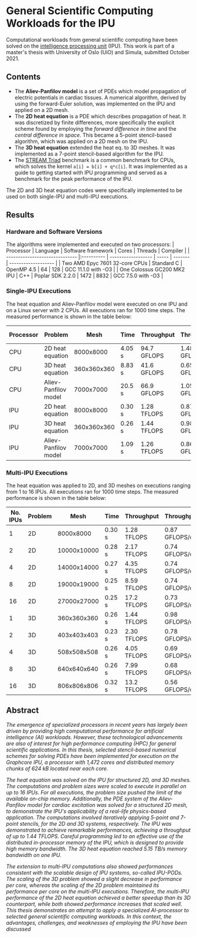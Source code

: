 # General Scientific Computing Workloads for the IPU

Computational workloads from general scientific computing have been solved on the [intelligence processing unit](https://www.graphcore.ai/products/ipu) (IPU). This work is part of a master's thesis with University of Oslo (UiO) and Simula, submitted October 2021.

## Contents

* The **Aliev-Panfilov model** is a set of PDEs which model propagation of electric potentials in cardiac tissues. A numerical algorithm, derived by using the forward-Euler solution, was implemented on the IPU and applied on a 2D mesh.
* The **2D heat equation** is a PDE which describes propagation of heat. It was discretized by finite differences, more specifically the explicit scheme found by employing the *forward difference in time* and the *central difference in space*. This became a 5-point stencil-based algorithm, which was applied on a 2D mesh on the IPU.
* The **3D heat equation** extended the heat eq. to 3D meshes. It was implemented as a 7-point stencil-based algorithm for the IPU.
* The [STREAM Triad](http://www.cs.virginia.edu/stream/) benchmark is a common benchmark for CPUs, which solves the kernel `a[i] = b[i] + q*c[i]`. It was implemented as a guide to getting started with IPU programming and served as a benchmark for the peak performance of the IPU.

The 2D and 3D heat equation codes were specifically implemented to be used on both single-IPU and multi-IPU executions.

## Results

### Hardware and Software Versions
The algorithms were implemented and executed on two processors:
| Processor                      | Language   | Software framework | Cores | Threads | Compiler            |
| ------------------------------ |:---------- | ------------------ | ----- | ------- | ------------------- |
| Two AMD Epyc 7601 32-core CPUs | Standard C | OpenMP 4.5         | 64    | 128     | GCC 11.1.0 with -O3 |
| One Colossus GC200 MK2 IPU     | C++        | Poplar SDK 2.2.0   | 1472  | 8832    | GCC 7.5.0 with -O3  |

### Single-IPU Executions

The heat equation and Aliev-Panfilov model were executed on one IPU and on a Linux server with 2 CPUs. All executions ran for 1000 time steps. The measured performance is shown in the table below:

| Processor | Problem             | Mesh        | Time   | Throughput  | Throughput/core  | Minimal Bandwidth |
| --------- | ------------------- | ----------- | ------ | ----------- | ---------------- | ----------------- |
| CPU       | 2D heat equation    | 8000x8000   | 4.05 s | 94.7 GFLOPS | 1.48 GFLOPS/core | 126.4 GB/s        |
| CPU       | 3D heat equation    | 360x360x360 | 8.83 s | 41.6 GFLOPS | 0.65 GFLOPS/core | 42.3 GB/s         |
| CPU       | Aliev-Panfilov model | 7000x7000   | 20.5 s | 66.9 GFLOPS | 1.05 GFLOPS/core | 19.1 GB/s         |
| IPU       | 2D heat equation    | 8000x8000   | 0.30 s | 1.28 TFLOPS | 0.87 GFLOPS/core | 4.28 TB/s         |
| IPU       | 3D heat equation    | 360x360x360 | 0.26 s | 1.44 TFLOPS | 0.98 GFLOPS/core | 5.15 TB/s         |
| IPU       | Aliev-Panfilov model | 7000x7000   | 1.09 s | 1.26 TFLOPS | 0.86 GFLOPS/core | 1.45 TB/s         |

### Multi-IPU Executions

The heat equation was applied to 2D, and 3D meshes on executions ranging from 1 to 16 IPUs. All executions ran for 1000 time steps. The measured performance is shown in the table below:

| No. IPUs | Problem | Mesh        | Time   | Throughput  | Throughput/core  | Minimal Bandwidth |
| -------- | ------- | ----------- | ------ | ----------- | ---------------- | ----------------- |
| 1        | 2D      | 8000x8000   | 0.30 s | 1.28 TFLOPS | 0.87 GFLOPS/core | 4.28 GB/s         |
| 2        | 2D      | 10000x10000 | 0.28 s | 2.17 TFLOPS | 0.74 GFLOPS/core | 7.20 GB/s         |
| 4        | 2D      | 14000x14000 | 0.27 s | 4.35 TFLOPS | 0.74 GFLOPS/core | 14.6 GB/s         |
| 8        | 2D      | 19000x19000 | 0.25 s | 8.59 TFLOPS | 0.74 GFLOPS/core | 29.1 GB/s         |
| 16       | 2D      | 27000x27000 | 0.25 s | 17.2 TFLOPS | 0.73 GFLOPS/core | 58.9 GB/s         |
| 1        | 3D      | 360x360x360 | 0.26 s | 1.44 TFLOPS | 0.98 GFLOPS/core | 5.15 GB/s         |
| 2        | 3D      | 403x403x403 | 0.23 s | 2.30 TFLOPS | 0.78 GFLOPS/core | 8.30 GB/s         |
| 4        | 3D      | 508x508x508 | 0.26 s | 4.05 TFLOPS | 0.69 GFLOPS/core | 14.7 GB/s         |
| 8        | 3D      | 640x640x640 | 0.26 s | 7.99 TFLOPS | 0.68 GFLOPS/core | 29.1 GB/s         |
| 16       | 3D      | 806x806x806 | 0.32 s | 13.2 TFLOPS | 0.56 GFLOPS/core | 48.0 GB/s         |


## Abstract

*The emergence of specialized processors in recent years has largely been driven by providing high computational performance for artificial intelligence (AI) workloads. However, these technological advancements are also of interest for high performance computing (HPC) for general scientific applications. In this thesis, selected stencil-based numerical schemes for solving PDEs have been implemented for execution on the Graphcore IPU, a processor with 1,472 cores and distributed memory chunks of 624 kB located near each core.*

*The heat equation was solved on the IPU for structured 2D, and 3D meshes. The computations and problem sizes were scaled to execute in parallel on up to 16 IPUs. For all executions, the problem size pushed the limit of the available on-chip memory. Additionally, the PDE system of the Aliev-Panfilov model for cardiac excitation was solved for a structured 2D mesh, to demonstrate the IPU's applicability of a real-life physics-based application. The computations involved iteratively applying 5-point and 7-point stencils, for the 2D and 3D systems, respectively. The IPU was demonstrated to achieve remarkable performances, achieving a throughput of up to 1.44 TFLOPS. Careful programming led to an effective use of the distributed in-processor memory of the IPU, which is designed to provide high memory bandwidth. The 3D heat equation reached 5.15 TB/s memory bandwidth on one IPU.*

*The extension to multi-IPU computations also showed performances consistent with the scalable design of IPU systems, so-called IPU-PODs. The scaling of the 3D problem showed a slight decrease in performance per core, whereas the scaling of the 2D problem maintained its performance per core on the multi-IPU executions. Therefore, the multi-IPU performance of the 2D heat equation achieved a better speedup than its 3D counterpart, while both showed performance increases that scaled well. This thesis demonstrates an attempt to apply a specialized AI-processor to selected general scientific computing workloads. In this context, the advantages, challenges, and weaknesses of employing the IPU have been discussed*
